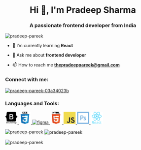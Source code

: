 <h1 align="center">Hi 👋, I'm Pradeep Sharma</h1>
<h3 align="center">A passionate frontend developer from India</h3>
<img align="right" width="400" src="https://www.google.com/search?rlz=1C1FHFK_enIN986IN986&sxsrf=AB5stBgdV4kuLTtgrORYd26PUFA1KNpVTw:1690475115646&q=coder+animation+gif&tbm=isch&source=lnms&sa=X&ved=2ahUKEwjH0pPGpq-AAxWSRmwGHU4qBL4Q0pQJegQIDBAB&biw=1280&bih=603&dpr=1.5#imgrc=ZmOH4FBlhx83-M&imgdii=55jyr3BK5duBpM" alt="">
<p align="left"> <img src="https://komarev.com/ghpvc/?username=pradeep-pareek&label=Profile%20views&color=0e75b6&style=flat" alt="pradeep-pareek" /> </p>

- 🌱 I’m currently learning **React**

- 💬 Ask me about **frontend developer**

- 📫 How to reach me **thepradeeppareek@gmail.com**

<h3 align="left">Connect with me:</h3>
<p align="left">
<a href="https://linkedin.com/in/pradeep-pareek-03a34023b" target="blank"><img align="center" src="https://raw.githubusercontent.com/rahuldkjain/github-profile-readme-generator/master/src/images/icons/Social/linked-in-alt.svg" alt="pradeep-pareek-03a34023b" height="30" width="40" /></a>
</p>

<h3 align="left">Languages and Tools:</h3>
<p align="left"> <a href="https://getbootstrap.com" target="_blank" rel="noreferrer"> <img src="https://raw.githubusercontent.com/devicons/devicon/master/icons/bootstrap/bootstrap-plain-wordmark.svg" alt="bootstrap" width="40" height="40"/> </a> <a href="https://www.w3schools.com/css/" target="_blank" rel="noreferrer"> <img src="https://raw.githubusercontent.com/devicons/devicon/master/icons/css3/css3-original-wordmark.svg" alt="css3" width="40" height="40"/> </a> <a href="https://www.figma.com/" target="_blank" rel="noreferrer"> <img src="https://www.vectorlogo.zone/logos/figma/figma-icon.svg" alt="figma" width="40" height="40"/> </a> <a href="https://www.w3.org/html/" target="_blank" rel="noreferrer"> <img src="https://raw.githubusercontent.com/devicons/devicon/master/icons/html5/html5-original-wordmark.svg" alt="html5" width="40" height="40"/> </a> <a href="https://developer.mozilla.org/en-US/docs/Web/JavaScript" target="_blank" rel="noreferrer"> <img src="https://raw.githubusercontent.com/devicons/devicon/master/icons/javascript/javascript-original.svg" alt="javascript" width="40" height="40"/> </a> <a href="https://www.photoshop.com/en" target="_blank" rel="noreferrer"> <img src="https://raw.githubusercontent.com/devicons/devicon/master/icons/photoshop/photoshop-line.svg" alt="photoshop" width="40" height="40"/> </a> <a href="https://reactjs.org/" target="_blank" rel="noreferrer"> <img src="https://raw.githubusercontent.com/devicons/devicon/master/icons/react/react-original-wordmark.svg" alt="react" width="40" height="40"/> </a> </p>

<p><img align="left" src="https://github-readme-stats.vercel.app/api/top-langs?username=pradeep-pareek&show_icons=true&locale=en&layout=compact" alt="pradeep-pareek" /></p>

<p>&nbsp;<img align="center" src="https://github-readme-stats.vercel.app/api?username=pradeep-pareek&show_icons=true&locale=en" alt="pradeep-pareek" /></p>

<p><img align="center" src="https://github-readme-streak-stats.herokuapp.com/?user=pradeep-pareek&" alt="pradeep-pareek" /></p>
